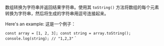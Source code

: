 数组转换为字符串并返回结果字符串。使用其 `toString()` 方法将数组的每个元素转换为字符串，然后将生成的字符串用逗号连接起来。

Here's an example: 这是一个例子：

`const array = [1, 2, 3];
const string = array.toString();
console.log(string); // "1,2,3"`
`
